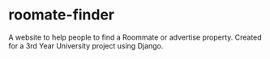 # roomate-finder
A website to help people to find a Roommate or advertise property. Created for a 3rd Year University project using Django.
